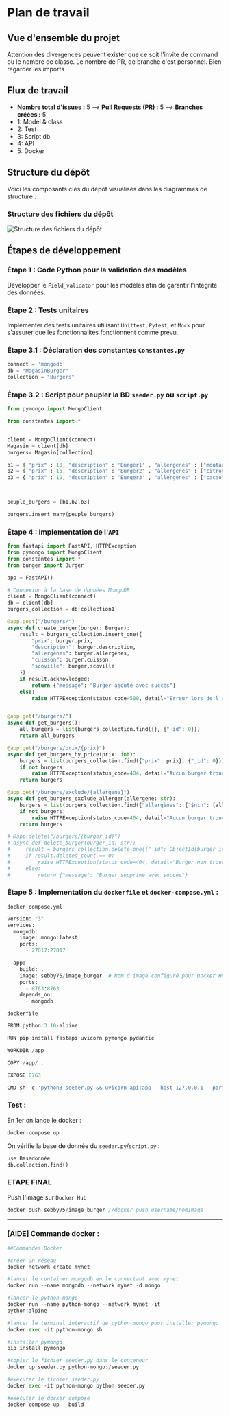 # Plan de travail 

## Vue d'ensemble du projet

Attention des divergences peuvent exister que ce soit l'invite de command ou le nombre de classe. Le nombre de PR, de branche c'est personnel. Bien regarder les imports

## Flux de travail

- **Nombre total d'issues :** 5 --> **Pull Requests (PR) :** 5 --> **Branches créées :** 5
- 1: Model & class
- 2: Test
- 3: Script db
- 4: API
- 5: Docker
## Structure du dépôt

Voici les composants clés du dépôt visualisés dans les diagrammes de structure :

### Structure des fichiers du dépôt

![Structure des fichiers du dépôt](https://github.com/Sebb955/PlanTECHNOLOG/assets/79416415/fce5732d-55f1-41f5-9675-e0fdda7e6230)

## Étapes de développement

### Étape 1 : Code Python pour la validation des modèles

Développer le `Field_validator` pour les modèles afin de garantir l'intégrité des données.

### Étape 2 : Tests unitaires

Implémenter des tests unitaires utilisant `Unittest`, `Pytest`, et `Mock` pour s'assurer que les fonctionnalités fonctionnent comme prévu.

### Étape 3.1 : Déclaration des constantes `Constantes.py`

```python
connect = 'mongodb'
db = "MagasinBurger"
collection = "Burgers"
```

### Étape 3.2 : Script pour peupler la BD `seeder.py` ou `script.py`

```python
from pymongo import MongoClient

from constantes import *


client = MongoClient(connect)
Magasin = client[db]
burgers= Magasin[collection]

b1 = { "prix" : 10, "description" : 'Burger1' , "allergènes" : ["moutarde"] , "cuisson" : "saignant", "scoville": 5000}
b2 = { "prix" : 15, "description" : 'Burger2' , "allergènes" : ["citron","noix"] , "cuisson" : "cuit", "scoville": 50000}
b3 = { "prix" : 19, "description" : 'Burger3' , "allergènes" : ["cacao","noix"] , "cuisson" : "à point", "scoville": 15000}



peuple_burgers = [b1,b2,b3]

burgers.insert_many(peuple_burgers)
```

### Étape 4 : Implementation de l'`API`

```python
from fastapi import FastAPI, HTTPException
from pymongo import MongoClient
from constantes import *
from burger import Burger

app = FastAPI()

# Connexion à la base de données MongoDB
client = MongoClient(connect)
db = client[db]
burgers_collection = db[collection1]

@app.post("/burgers/")
async def create_burger(burger: Burger):
    result = burgers_collection.insert_one({
        "prix": burger.prix,
        "description": burger.description,
        "allergènes": burger.allergènes,
        "cuisson": burger.cuisson,
        "scoville": burger.scoville
    })
    if result.acknowledged:
        return {"message": "Burger ajouté avec succès"}
    else:
        raise HTTPException(status_code=500, detail="Erreur lors de l'ajout du burger")


@app.get("/burgers/")
async def get_burgers():
    all_burgers = list(burgers_collection.find({}, {"_id": 0}))
    return all_burgers

@app.get("/burgers/prix/{prix}")
async def get_burgers_by_price(prix: int):
    burgers = list(burgers_collection.find({"prix": prix}, {"_id": 0}))
    if not burgers:
        raise HTTPException(status_code=404, detail="Aucun burger trouvé pour ce prix")
    return burgers

@app.get("/burgers/exclude/{allergene}")
async def get_burgers_exclude_allergen(allergene: str):
    burgers = list(burgers_collection.find({"allergènes": {"$nin": [allergene]}}, {"_id": 0}))
    if not burgers:
        raise HTTPException(status_code=404, detail="Aucun burger trouvé sans cet allergène")
    return burgers

# @app.delete("/burgers/{burger_id}")
# async def delete_burger(burger_id: str):
#     result = burgers_collection.delete_one({"_id": ObjectId(burger_id)})
#     if result.deleted_count == 0:
#         raise HTTPException(status_code=404, detail="Burger non trouvé")
#     else:
#         return {"message": "Burger supprimé avec succès"}
```

### Étape 5 : Implementation du `dockerfile` et `docker-compose.yml` :

`docker-compose.yml`
```python
version: "3"
services:
  mongodb:
    image: mongo:latest
    ports:
      - 27017:27017

  app:
    build: .
    image: sebby75/image_burger  # Nom d'image configuré pour Docker Hub (image: username/nomImage)
    ports:
      - 8763:8763
    depends_on:
      - mongodb
```

`dockerfile`
```python
FROM python:3.10-alpine

RUN pip install fastapi uvicorn pymongo pydantic

WORKDIR /app

COPY /app/ .

EXPOSE 8763

CMD sh -c 'python3 seeder.py && uvicorn api:app --host 127.0.0.1 --port 8763'
```

### Test :

En 1er on lance le docker :
```python
docker-compose up 
```

On vérifie la base de donnée du `seeder.py`/`script.py` :
```python
use Basedonnée
db.collection.find()
```

### **ETAPE FINAL**
Push l'image sur `Docker Hub`
```java
docker push sebby75/image_burger //docker push username/nomImage
```

-------------------------


### [AIDE] Commande docker :

```python
##Commandes Docker

#créer un réseau
docker network create mynet

#lancer le container mongodb en le connectant avec mynet
docker run --name mongodb --network mynet -d mongo

#lancer le python-mongo
docker run --name python-mongo --network mynet -it
python:alpine

#lancer le terminal interactif de python-mongo pour installer pymongo
docker exec -it python-mongo sh

#installer pymongo
pip install pymongo

#copier le fichier seeder.py dans le conteneur
docker cp seeder.py python-mongo:/seeder.py

#executer le fichier seeder.py
docker exec -it python-mongo python seeder.py

#executer le docker compose
docker-compose up --build
```

